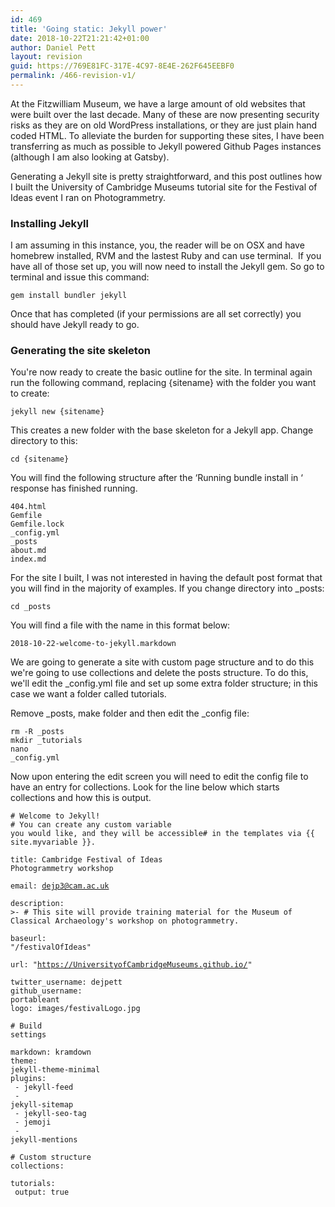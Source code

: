 ```yaml
---
id: 469
title: 'Going static: Jekyll power'
date: 2018-10-22T21:21:42+01:00
author: Daniel Pett
layout: revision
guid: https://769E81FC-317E-4C97-8E4E-262F645EEBF0
permalink: /466-revision-v1/
---
```

At the Fitzwilliam Museum, we have a large amount of old websites that were built over the last decade. Many of these are now presenting security risks as they are on old WordPress installations, or they are just plain hand coded HTML. To alleviate the burden for supporting these sites, I have been transferring as much as possible to Jekyll powered Github Pages instances (although I am also looking at Gatsby). 

Generating a Jekyll site is pretty straightforward, and this post outlines how I built the University of Cambridge Museums tutorial site for the Festival of Ideas event I ran on Photogrammetry.

### Installing Jekyll

I am assuming in this instance, you, the reader will be on OSX and have homebrew installed, RVM and the lastest Ruby and can use terminal.  If you have all of those set up, you will now need to install the Jekyll gem. So go to terminal and issue this command:   

<code>gem install bundler jekyll<br /></code>

Once that has completed (if your permissions are all set correctly) you should have Jekyll ready to go.

### Generating the site skeleton

You're now ready to create the basic outline for the site. In terminal again run the following command, replacing {sitename} with the folder you want to create:

<code>jekyll new {sitename}<br /></code>

This creates a new folder with the base skeleton for a Jekyll app. Change directory to this:

<code>cd {sitename}</code>

You will find the following structure after the &#8216;Running bundle install in &#8216; response has finished running. 

<code>404.html<br />Gemfile<br />Gemfile.lock<br />_config.yml<br />_posts<br />about.md<br />index.md</code>

For the site I built, I was not interested in having the default post format that you will find in the majority of examples. If you change directory into _posts:

<code>cd _posts </code>

You will find a file with the name in this format below:

<code>2018-10-22-welcome-to-jekyll.markdown<br /></code>

We are going to generate a site with custom page structure and to do this we're going to use collections and delete the posts structure. To do this, we'll edit the _config.yml file and set up some extra folder structure; in this case we want a folder called tutorials. 

Remove \_posts, make folder and then edit the \_config file:

<code>rm -R _posts<br />mkdir _tutorials<br />nano _config.yml</code>

Now upon entering the edit screen you will need to edit the config file to have an entry for collections. Look for the line below which starts collections and how this is output.

<code># Welcome to Jekyll!<br /># You can create any custom variable you would like, and they will be accessible# in the templates via {{ site.myvariable }}.<br /><br />title: Cambridge Festival of Ideas Photogrammetry workshop<br /><br />email: dejp3@cam.ac.uk<br /><br />description: >- # This site will provide training material for the Museum of Classical Archaeology's workshop on photogrammetry.<br /><br />baseurl: "/festivalOfIdeas" <br /><br />url: "https://UniversityofCambridgeMuseums.github.io/" <br />twitter_username: dejpett<br />github_username:  portableant<br />logo: images/festivalLogo.jpg<br /><br /># Build settings<br /><br />markdown: kramdown<br />theme: jekyll-theme-minimal<br />plugins:  <br />    - jekyll-feed  <br />    - jekyll-sitemap  <br />    - jekyll-seo-tag  <br />    - jemoji  <br />    - jekyll-mentions<br /><br /># Custom structure<br />collections:  <br />   tutorials:    <br />      output: true<br /></code>